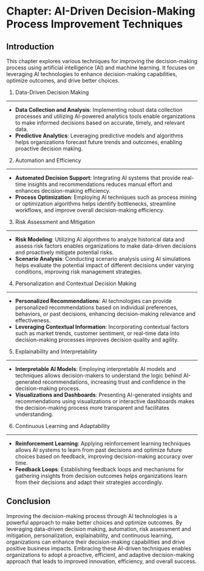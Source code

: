 Chapter: AI-Driven Decision-Making Process Improvement Techniques
=================================================================

Introduction
------------

This chapter explores various techniques for improving the decision-making process using artificial intelligence (AI) and machine learning. It focuses on leveraging AI technologies to enhance decision-making capabilities, optimize outcomes, and drive better choices.

1. Data-Driven Decision Making
------------------------------

* **Data Collection and Analysis**: Implementing robust data collection processes and utilizing AI-powered analytics tools enable organizations to make informed decisions based on accurate, timely, and relevant data.
* **Predictive Analytics**: Leveraging predictive models and algorithms helps organizations forecast future trends and outcomes, enabling proactive decision making.

2. Automation and Efficiency
----------------------------

* **Automated Decision Support**: Integrating AI systems that provide real-time insights and recommendations reduces manual effort and enhances decision-making efficiency.
* **Process Optimization**: Employing AI techniques such as process mining or optimization algorithms helps identify bottlenecks, streamline workflows, and improve overall decision-making efficiency.

3. Risk Assessment and Mitigation
---------------------------------

* **Risk Modeling**: Utilizing AI algorithms to analyze historical data and assess risk factors enables organizations to make data-driven decisions and proactively mitigate potential risks.
* **Scenario Analysis**: Conducting scenario analysis using AI simulations helps evaluate the potential impact of different decisions under varying conditions, improving risk management strategies.

4. Personalization and Contextual Decision Making
-------------------------------------------------

* **Personalized Recommendations**: AI technologies can provide personalized recommendations based on individual preferences, behaviors, or past decisions, enhancing decision-making relevance and effectiveness.
* **Leveraging Contextual Information**: Incorporating contextual factors such as market trends, customer sentiment, or real-time data into decision-making processes improves decision quality and agility.

5. Explainability and Interpretability
--------------------------------------

* **Interpretable AI Models**: Employing interpretable AI models and techniques allows decision-makers to understand the logic behind AI-generated recommendations, increasing trust and confidence in the decision-making process.
* **Visualizations and Dashboards**: Presenting AI-generated insights and recommendations using visualizations or interactive dashboards makes the decision-making process more transparent and facilitates understanding.

6. Continuous Learning and Adaptability
---------------------------------------

* **Reinforcement Learning**: Applying reinforcement learning techniques allows AI systems to learn from past decisions and optimize future choices based on feedback, improving decision-making accuracy over time.
* **Feedback Loops**: Establishing feedback loops and mechanisms for gathering insights from decision outcomes helps organizations learn from their decisions and adapt their strategies accordingly.

Conclusion
----------

Improving the decision-making process through AI technologies is a powerful approach to make better choices and optimize outcomes. By leveraging data-driven decision making, automation, risk assessment and mitigation, personalization, explainability, and continuous learning, organizations can enhance their decision-making capabilities and drive positive business impacts. Embracing these AI-driven techniques enables organizations to adopt a proactive, efficient, and adaptive decision-making approach that leads to improved innovation, efficiency, and overall success.
